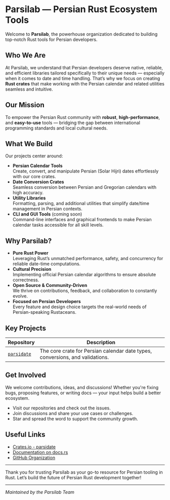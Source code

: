 # Parsilab — Persian Rust Ecosystem Tools

Welcome to **Parsilab**, the powerhouse organization dedicated to building top-notch Rust tools for Persian developers.

## Who We Are

At Parsilab, we understand that Persian developers deserve native, reliable, and efficient libraries tailored specifically to their unique needs — especially when it comes to date and time handling. That’s why we focus on creating **Rust crates** that make working with the Persian calendar and related utilities seamless and intuitive.

## Our Mission

To empower the Persian Rust community with **robust**, **high-performance**, and **easy-to-use** tools — bridging the gap between international programming standards and local cultural needs.

## What We Build

Our projects center around:

- **Persian Calendar Tools**  
  Create, convert, and manipulate Persian (Solar Hijri) dates effortlessly with our core crates.  
- **Date Conversion Crates**  
  Seamless conversion between Persian and Gregorian calendars with high accuracy.  
- **Utility Libraries**  
  Formatting, parsing, and additional utilities that simplify date/time management in Persian contexts.  
- **CLI and GUI Tools** (coming soon)  
  Command-line interfaces and graphical frontends to make Persian calendar tasks accessible for all skill levels.

## Why Parsilab?

- **Pure Rust Power**  
  Leveraging Rust’s unmatched performance, safety, and concurrency for reliable date-time computations.  
- **Cultural Precision**  
  Implementing official Persian calendar algorithms to ensure absolute correctness.  
- **Open Source & Community-Driven**  
  We thrive on contributions, feedback, and collaboration to constantly evolve.  
- **Focused on Persian Developers**  
  Every feature and design choice targets the real-world needs of Persian-speaking Rustaceans.

## Key Projects

| Repository           | Description                                         |
|---------------------|-----------------------------------------------------|
| [`parsidate`](https://github.com/parsilab/parsidate)      | The core crate for Persian calendar date types, conversions, and validations. |


## Get Involved

We welcome contributions, ideas, and discussions! Whether you're fixing bugs, proposing features, or writing docs — your input helps build a better ecosystem.

- Visit our repositories and check out the issues.  
- Join discussions and share your use cases or challenges.  
- Star and spread the word to support the community growth.

## Useful Links

- [Crates.io - parsidate](https://crates.io/search?q=parsidate)  
- [Documentation on docs.rs](https://docs.rs/parsidate)  
- [GitHub Organization](https://github.com/parsilab)

---

Thank you for trusting Parsilab as your go-to resource for Persian tooling in Rust. Let’s build the future of Persian Rust development together!

---

*Maintained by the Parsilab Team*  
